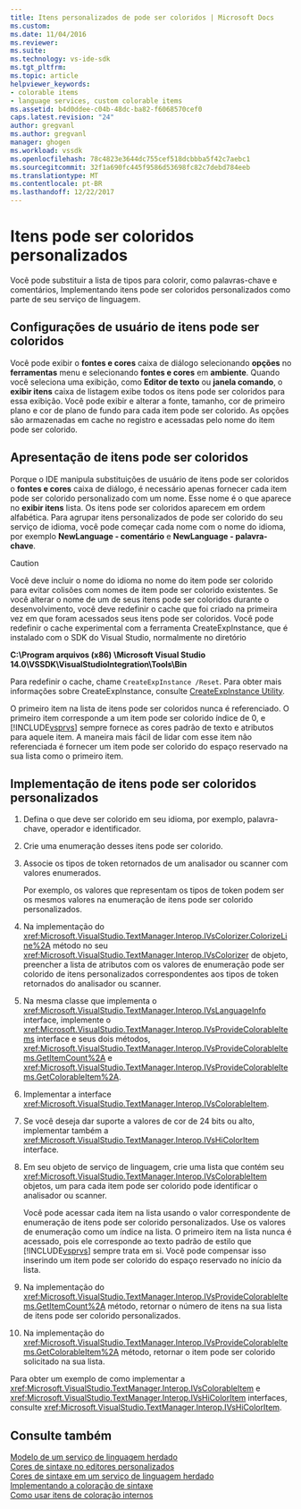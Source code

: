 ```yaml
---
title: Itens personalizados de pode ser coloridos | Microsoft Docs
ms.custom: 
ms.date: 11/04/2016
ms.reviewer: 
ms.suite: 
ms.technology: vs-ide-sdk
ms.tgt_pltfrm: 
ms.topic: article
helpviewer_keywords:
- colorable items
- language services, custom colorable items
ms.assetid: b4d0ddee-c04b-48dc-ba82-f6068570cef0
caps.latest.revision: "24"
author: gregvanl
ms.author: gregvanl
manager: ghogen
ms.workload: vssdk
ms.openlocfilehash: 78c4823e3644dc755cef518dcbbba5f42c7aebc1
ms.sourcegitcommit: 32f1a690fc445f9586d53698fc82c7debd784eeb
ms.translationtype: MT
ms.contentlocale: pt-BR
ms.lasthandoff: 12/22/2017
---
```

# <a name="custom-colorable-items"></a>Itens pode ser coloridos personalizados
Você pode substituir a lista de tipos para colorir, como palavras-chave e comentários, Implementando itens pode ser coloridos personalizados como parte de seu serviço de linguagem.  
  
## <a name="user-settings-of-colorable-items"></a>Configurações de usuário de itens pode ser coloridos  
 Você pode exibir o **fontes e cores** caixa de diálogo selecionando **opções** no **ferramentas** menu e selecionando **fontes e cores** em **ambiente**. Quando você seleciona uma exibição, como **Editor de texto** ou **janela comando**, o **exibir itens** caixa de listagem exibe todos os itens pode ser coloridos para essa exibição. Você pode exibir e alterar a fonte, tamanho, cor de primeiro plano e cor de plano de fundo para cada item pode ser colorido. As opções são armazenadas em cache no registro e acessadas pelo nome do item pode ser colorido.  
  
## <a name="presentation-of-colorable-items"></a>Apresentação de itens pode ser coloridos  
 Porque o IDE manipula substituições de usuário de itens pode ser coloridos o **fontes e cores** caixa de diálogo, é necessário apenas fornecer cada item pode ser colorido personalizado com um nome. Esse nome é o que aparece no **exibir itens** lista. Os itens pode ser coloridos aparecem em ordem alfabética. Para agrupar itens personalizados de pode ser colorido do seu serviço de idioma, você pode começar cada nome com o nome do idioma, por exemplo **NewLanguage - comentário** e **NewLanguage - palavra-chave**.  
  
> [!CAUTION]
>  Você deve incluir o nome do idioma no nome do item pode ser colorido para evitar colisões com nomes de item pode ser colorido existentes. Se você alterar o nome de um de seus itens pode ser coloridos durante o desenvolvimento, você deve redefinir o cache que foi criado na primeira vez em que foram acessados seus itens pode ser coloridos. Você pode redefinir o cache experimental com a ferramenta CreateExpInstance, que é instalado com o SDK do Visual Studio, normalmente no diretório  
>   
>  **C:\Program arquivos (x86) \Microsoft Visual Studio 14.0\VSSDK\VisualStudioIntegration\Tools\Bin**  
>   
>  Para redefinir o cache, chame `CreateExpInstance /Reset`. Para obter mais informações sobre CreateExpInstance, consulte [CreateExpInstance Utility](../../extensibility/internals/createexpinstance-utility.md).  
  
 O primeiro item na lista de itens pode ser coloridos nunca é referenciado. O primeiro item corresponde a um item pode ser colorido índice de 0, e [!INCLUDE[vsprvs](../../code-quality/includes/vsprvs_md.md)] sempre fornece as cores padrão de texto e atributos para aquele item. A maneira mais fácil de lidar com esse item não referenciada é fornecer um item pode ser colorido do espaço reservado na sua lista como o primeiro item.  
  
## <a name="implementing-custom-colorable-items"></a>Implementação de itens pode ser coloridos personalizados  
  
1.  Defina o que deve ser colorido em seu idioma, por exemplo, palavra-chave, operador e identificador.  
  
2.  Crie uma enumeração desses itens pode ser colorido.  
  
3.  Associe os tipos de token retornados de um analisador ou scanner com valores enumerados.  
  
     Por exemplo, os valores que representam os tipos de token podem ser os mesmos valores na enumeração de itens pode ser colorido personalizados.  
  
4.  Na implementação do <xref:Microsoft.VisualStudio.TextManager.Interop.IVsColorizer.ColorizeLine%2A> método no seu <xref:Microsoft.VisualStudio.TextManager.Interop.IVsColorizer> de objeto, preencher a lista de atributos com os valores de enumeração pode ser colorido de itens personalizados correspondentes aos tipos de token retornados do analisador ou scanner.  
  
5.  Na mesma classe que implementa o <xref:Microsoft.VisualStudio.TextManager.Interop.IVsLanguageInfo> interface, implemente o <xref:Microsoft.VisualStudio.TextManager.Interop.IVsProvideColorableItems> interface e seus dois métodos, <xref:Microsoft.VisualStudio.TextManager.Interop.IVsProvideColorableItems.GetItemCount%2A> e <xref:Microsoft.VisualStudio.TextManager.Interop.IVsProvideColorableItems.GetColorableItem%2A>.  
  
6.  Implementar a interface <xref:Microsoft.VisualStudio.TextManager.Interop.IVsColorableItem>.  
  
7.  Se você deseja dar suporte a valores de cor de 24 bits ou alto, implementar também a <xref:Microsoft.VisualStudio.TextManager.Interop.IVsHiColorItem> interface.  
  
8.  Em seu objeto de serviço de linguagem, crie uma lista que contém seu <xref:Microsoft.VisualStudio.TextManager.Interop.IVsColorableItem> objetos, um para cada item pode ser colorido pode identificar o analisador ou scanner.  
  
     Você pode acessar cada item na lista usando o valor correspondente de enumeração de itens pode ser colorido personalizados. Use os valores de enumeração como um índice na lista. O primeiro item na lista nunca é acessado, pois ele corresponde ao texto padrão de estilo que [!INCLUDE[vsprvs](../../code-quality/includes/vsprvs_md.md)] sempre trata em si. Você pode compensar isso inserindo um item pode ser colorido do espaço reservado no início da lista.  
  
9. Na implementação do <xref:Microsoft.VisualStudio.TextManager.Interop.IVsProvideColorableItems.GetItemCount%2A> método, retornar o número de itens na sua lista de itens pode ser colorido personalizados.  
  
10. Na implementação do <xref:Microsoft.VisualStudio.TextManager.Interop.IVsProvideColorableItems.GetColorableItem%2A> método, retornar o item pode ser colorido solicitado na sua lista.  
  
 Para obter um exemplo de como implementar a <xref:Microsoft.VisualStudio.TextManager.Interop.IVsColorableItem> e <xref:Microsoft.VisualStudio.TextManager.Interop.IVsHiColorItem> interfaces, consulte <xref:Microsoft.VisualStudio.TextManager.Interop.IVsHiColorItem>.  
  
## <a name="see-also"></a>Consulte também  
 [Modelo de um serviço de linguagem herdado](../../extensibility/internals/model-of-a-legacy-language-service.md)   
 [Cores de sintaxe no editores personalizados](../../extensibility/syntax-coloring-in-custom-editors.md)   
 [Cores de sintaxe em um serviço de linguagem herdado](../../extensibility/internals/syntax-coloring-in-a-legacy-language-service.md)   
 [Implementando a coloração de sintaxe](../../extensibility/internals/implementing-syntax-coloring.md)   
 [Como usar itens de coloração internos](../../extensibility/internals/how-to-use-built-in-colorable-items.md)